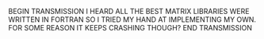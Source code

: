 BEGIN TRANSMISSION
   I HEARD ALL THE BEST MATRIX LIBRARIES WERE WRITTEN IN FORTRAN SO I TRIED MY
   HAND AT IMPLEMENTING MY OWN. FOR SOME REASON IT KEEPS CRASHING THOUGH?
END TRANSMISSION

